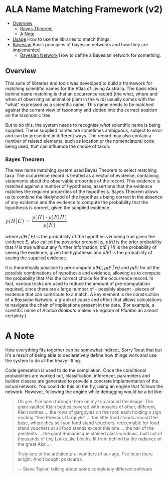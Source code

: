 # ALA Name Matching Framework (v2)

* [Overview](#overview)
  * [Bayes Theorem](#bayes-theorem)
  * [A Note](#a-note)
* [Usage](usage.md) How to use the libraries to match things.
* [Bayesian](bayesian.md) Basic principles of bayesian networks and how they are implemented
  * [Bayesian Network](network.md) How to define a Bayesian network for something.

## Overview

This suite of libraries and tools was developed to build a framework for matching
scientific names for the Atlas of Living Australia.
The basic idea behind name matching is that an occurrence record
(the what, where and when of observing an animal or plant in the wild)
usually comes with the "what" expressed as a scientific name.
This name needs to be matched against the current view of taxonomy and slotted
into the correct position on the taxonomic tree.

But to do this, the system needs to recognise _what_ scientific name is
being supplied.
These supplied names are sometimes ambiguous, subject to error and
can be presented in different ways.
The record may also contain a number of related elements, such as location
or the nomenclatural code being used, that can influence the choice of
taxon.

### Bayes Theorem

The new name matching system used Bayes Theorem to select matching taxa.
The occurrence record is treated as a vector of evidence, containing
statements about the observable properties of the record.
This evidence is matched against a number of hypotheses, assertions
that the evidence matches the required properties of the hypothesis.
Bayes Theorem allows us to combine the likelyhood of the hypothesis
being correct in the absence of any evidence and the evidence to
compute the probability that the hypothesis is correct, given the 
supplied evidence.

![Equation 1](equation5.png)

where _p(H | E)_ is the probability of the hypothesis _H_ being
true given the evidence _E_, also called the posterior probability,
_p(H)_ is the prior probability that _H_ is true without any further
information, _p(E | H)_ is the probability of seeing the evidence,
given the hypothesis and _p(E)_ is the probability of seeing the supplied
evidence.

It is theoretically possible to pre-compute _p(H)_, _p(E | H)_ and _p(E)_
for all the possible combinations of hypothesis and evidence, allowing
us to compute the probability that _H_ is the correct choice for the occurrence
record.
In fact, various tricks are used to reduce the amount of pre-computation
required, since there are a large number of - possibly absent - pieces
of evidence that can contribute to a match.
A key element is the construction of a _Bayseian Network_, a graph of
cause and effect that allows calculations to navigate the chain of implications
present in the data. (For example, a scentific name of _Acacia dealbata_ makes
a kingdom of _Plantae_ an almost certainty.)

# A Note

How everything fits together can be somewhat indirect.
Sorry 'bout that but it's a result of being able to declaratively define how
things work and use the system to do all the heavy lifting.

Code generation is used to do the compilation.
Once the conditional probabilities are worked out, classifcation, inferencer,
parameters and  builder classes are generated to provide
a concrete implementation of the actual network.
You could do this on the fly, using an engine that follows the network.
However, following the engine while debugging would be a bit like:

> Oh yes. I've been through there on my trip around the image.
> The giant vaulted Klein bottles covered with mosaics of other, different, Klein bottles ...
> the rows of gargoyles on the roof, each holding a sign reading "See Previous Gargoyle" ...
> the little food stands around the base, where they sell you food stand vouchers,
> redeemable for food stand vouchers at all food stands except this one ...
> the hall of the penitents ...
> the giant Romanesque stained glass windows, built out of thousands of tiny LooksLike blocks,
> lit from behind by the radiance of the great Aka ...
>
> Truly one of the architectural wonders of our age. I've been there alright. And I bought postcards.
>
> -- Steve Taylor, talking about some completely different software


